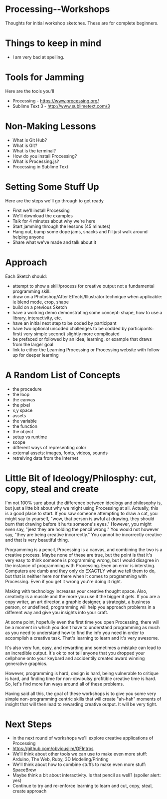 Processing--Workshops
=====================

Thoughts for initial workshop sketches. These are for complete beginners.

Things to keep in mind
=====================

* I am very bad at spelling.

Tools for Jamming
=====================

Here are the tools you'll

* Processing - https://www.processing.org/
* Sublime Text 3 - http://www.sublimetext.com/3

Non-Making Lessons
=====================

* What is Git Hub?
* What is Git?
* What is the terminal?
* How do you install Processing?
* What is Processing.js?
* Processing in Sublime Text

Setting Some Stuff Up
=====================

Here are the steps we'll go through to get ready

* First we'll install Processing
* We'll download the examples
* Talk for 4 minutes about why we're here
* Start jamming through the lessons (45 minutes)
* Hang out, bump some dope jams, snacks and I'll just walk around helping anyone
* Share what we've made and talk about it

Approach
=====================

Each Sketch should:

* attempt to show a skill/process for creative output not a fundamental programming skill.
* draw on a Photoshop/After Effects/Illustrator technique when applicable: ie blend mode, crop, shape
* build on a previous Sketch
* have a working demo demonstrating some concept: shape, how to use a library, interactivity, etc.
* have an initial next step to be coded by participant
* have two optional uncoded challenges to be codded by participants: first) very simple second) slightly more complicated
* be prefaced or followed by an idea, learning, or example that draws from the larger goal
* link to either the Learning Processing or Processing website with follow up for deeper learning

A Random List of Concepts
===================== 

* the procedure
* the loop
* the canvas
* the pixel
* x,y space
* assets
* the variable
* the function
* the object
* setup vs runtime
* scope
* different ways of representing color
* external assets: images, fonts, videos, sounds
* retreiving data from the Internet

Little Bit of Ideology/Philosphy: cut, copy, steal and create
=====================

I'm not 100% sure about the difference between ideology and philosophy is, but just a litte bit about why we might using Processing at all. Actually, this is a good place to start. If you saw someone attempting to draw a cat, you might say to yourself, "wow, that person is awful at drawing. they should burn that drawing before it hurts someone's eyes." However, you might even say, "jeez they are holding the pencil wrong." You would not however say, "they are being creative incorrectly." You cannot be incorrectly creative and that is very beautiful thing.

Programming is a pencil, Processing is a canvas, and combining the two is a creative process. Maybe none of these are true, but the point is that it's very easy to think someone is programming wrong, but I would disagree in the instance of programming with Processing. Even an error is intersting. Computers are dumb and they only do EXACTLY what we tell them to do, but that is neither here nor there when it comes to programming with Processing. Even if you get it wrong you're doing it right.

Making with technology increases your creative thought space. Also, creativity is a muscle and the more you use it the bigger it gets. If you are a copy writer, an art director, a graphic designer, a strategist, a business person, or undefined, programming will help you approach problems in a different way and give you insights into your craft.

At some point, hopefully even the first time you open Processing, there will be a moment in which you don't have to understand programming as much as you need to understand how to find the info you need in order to accomplish a creative task. That's learning to learn and it's very awesome.

It's also very fun, easy, and rewarding and sometimes a mistake can lead to an incredible output. It's ok to not tell anyone that you dropped your cellphone onto your keybard and accidentily created award winning generative graphics.

However, programming is hard, design is hard, being vulnerable to critique is hard, and finding time for non-obvioulsy profitible creative time is hard. So, let's find more fun ways around all of these problems.

Having said all this, the goal of these workshops is to give you some very simple non-programming centric skills that will create "ah-hah" moments of insight that will then lead to rewarding creative output. It will be very tight.

Next Steps
=====================

* in the next round of workshops we'll explore creative applications of Processing
* https://github.com/obviousjim/OFIntros
* We'll think about other tools we can use to make even more stuff: Arduino, The Web, Ruby, 3D Modeling/Printing
* We'll think about how to combine stuffs to make even more stuff: SpaceBrew
* Maybe think a bit about interactivity. Is that pencil as well? (spoiler alert: yes)
* Continue to try and re-enforce learning to learn and cut, copy, steal, create approach
